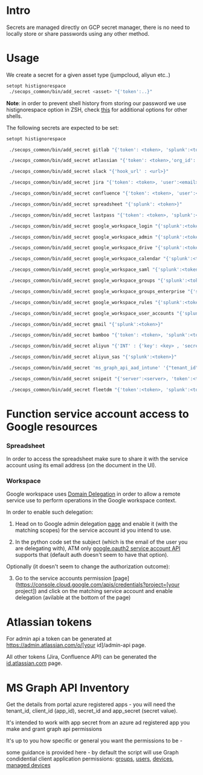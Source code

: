 # Intro

Secrets are managed directly on GCP secret manager, there is no need to locally store or share passwords using any other method.


# Usage

We create a secret for a given asset type (jumpcloud, aliyun etc..)
```bash
setopt histignorespace
 ./secops_common/bin/add_secret <asset> "{'token':..}"
```

**Note**: in order to prevent shell history from storing our password we use histignorespace option in ZSH, check [this](https://stackoverflow.com/questions/8473121/execute-a-command-without-keeping-it-in-history) for additional options for other shells.


The following secrets are expected to be set:

```bash
setopt histignorespace

 ./secops_common/bin/add_secret gitlab "{'token': <token>, 'splunk':<token>}"

 ./secops_common/bin/add_secret atlassian "{'token': <token>,'org_id': <org_id>, 'splunk':<token>}"

 ./secops_common/bin/add_secret slack "{'hook_url' : <url>}"

 ./secops_common/bin/add_secret jira "{'token': <token>, 'user':<email>, 'splunk':<token>}"

 ./secops_common/bin/add_secret confluence "{'token': <token>, 'user':<email>, 'splunk':<token>}"

 ./secops_common/bin/add_secret spreadsheet "{'splunk': <token>}"

 ./secops_common/bin/add_secret lastpass "{'token': <token>, 'splunk':<token>}"

 ./secops_common/bin/add_secret google_workspace_login "{'splunk':<token>}"

 ./secops_common/bin/add_secret google_workspace_admin "{'splunk':<token>}"

 ./secops_common/bin/add_secret google_workspace_drive "{'splunk':<token>}"

 ./secops_common/bin/add_secret google_workspace_calendar "{'splunk':<token>}"

 ./secops_common/bin/add_secret google_workspace_saml "{'splunk':<token>}"

 ./secops_common/bin/add_secret google_workspace_groups "{'splunk':<token>}"

 ./secops_common/bin/add_secret google_workspace_groups_enterprise "{'splunk':<token>}"

 ./secops_common/bin/add_secret google_workspace_rules "{'splunk':<token>}"

 ./secops_common/bin/add_secret google_workspace_user_accounts "{'splunk':<token>}"

 ./secops_common/bin/add_secret gmail "{'splunk':<token>}"

 ./secops_common/bin/add_secret bamboo "{'token': <token>, 'splunk':<token>}"

 ./secops_common/bin/add_secret aliyun "{'INT' : {'key': <key> , 'secret' : <secret> }, 'CN' : {'key': <key> , 'secret' : <secret> }}"

 ./secops_common/bin/add_secret aliyun_sas "{'splunk':<token>}"

 ./secops_common/bin/add_secret 'ms_graph_api_aad_intune' '{"tenant_id":"xxxxxxxxxxx","client_id":"xxxxxxxxxxxxx","app_secret":"xxxxxxxxxxxxxx,"secret_id":"xxxxxxxxxxxxxxx","splunk":"<token>"}'

 ./secops_common/bin/add_secret snipeit "{'server':<server>, 'token':<token>, 'splunk':<token>}"

 ./secops_common/bin/add_secret fleetdm "{'token':<token>, 'splunk':<token>}"
```


# Function service account access to Google resources

### Spreadsheet

In order to access the spreadsheet make sure to share it with the service account using its email address (on the document in the UI).


### Workspace

Google workspace uses [Domain Delegation](https://developers.google.com/admin-sdk/directory/v1/guides/delegation) in order to allow a remote service use to perform operations in the Google workspace context.

In order to enable such delegation:

1. Head on to Google admin delegation [page](https://admin.google.com/ac/owl/domainwidedelegation) and enable it (with the matching scopes) for the service account id you intend to use.

2. In the python code set the subject (which is the email of the user you are delegating with), ATM only [google.oauth2 service account API](https://google-auth.readthedocs.io/en/master/reference/google.oauth2.service_account.html) supports that (default auth doesn't seem to have that option).

Optionally (it doesn't seem to change the authorization outcome):

3. Go to the service accounts permission [page](https://console.cloud.google.com/apis/credentials?project=[your project]) and click on the matching service account and enable delegation (avilable at the bottom of the page)


# Atlassian tokens

For admin api a token can be generated at https://admin.atlassian.com/o/[your id]/admin-api page.

All other tokens (Jira, Confluence API) can be generated the [id.atlassian.com](https://id.atlassian.com/manage-profile/security/api-tokens) page.

# MS Graph API Inventory

Get the details from portal azure registered apps - you will need the tenant_id, client_id (app_id), secret_id and app_secret (secret value). 

It's intended to work with app secret from an azure ad registered app you make and grant graph api permissions 

It's up to you how specific or general you want the permissions to be - 

some guidance is provided here - by default the script will use Graph condidential client application permissions: 
[groups](https://docs.microsoft.com/en-us/graph/api/group-list?view=graph-rest-1.0&tabs=http#permissions), [users](https://docs.microsoft.com/en-us/graph/api/user-list?view=graph-rest-1.0&tabs=http#permissions),
[devices](https://docs.microsoft.com/en-us/graph/api/device-list?view=graph-rest-1.0&tabs=http#permissions), [managed devices](https://docs.microsoft.com/en-us/graph/api/intune-devices-manageddevice-list?view=graph-rest-1.0)
